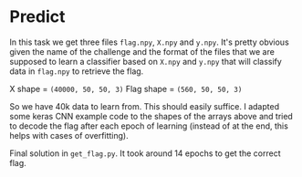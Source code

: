 # Predict
In this task we get three files `flag.npy`, `X.npy` and `y.npy`.
It's pretty obvious given the name of the challenge and the format of the files that we are supposed to learn a classifier based on `X.npy` and `y.npy` that will classify data in `flag.npy` to retrieve the flag.

X shape = `(40000, 50, 50, 3)`
Flag shape = `(560, 50, 50, 3)`

So we have 40k data to learn from. This should easily suffice.
I adapted some keras CNN example code to the shapes of the arrays above and tried to decode the flag after each epoch of learning (instead of at the end, this helps with cases of overfitting).

Final solution in `get_flag.py`.
It took around 14 epochs to get the correct flag.



